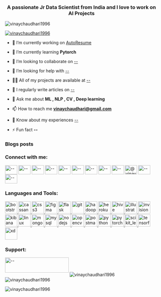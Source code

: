 <h3 align="center">A passionate Jr Data Scientist from India and I love to work on AI Projects</h3>

<p align="left"> <img src="https://komarev.com/ghpvc/?username=vinaychaudhari1996&label=Profile%20views&color=0e75b6&style=flat" alt="vinaychaudhari1996" /> </p>

<p align="left"> <a href="https://github.com/ryo-ma/github-profile-trophy"><img src="https://github-profile-trophy.vercel.app/?username=vinaychaudhari1996" alt="vinaychaudhari1996" /></a> </p>

- 🔭 I’m currently working on [AutoResume](-)

- 🌱 I’m currently learning **Pytorch**

- 👯 I’m looking to collaborate on [--](--)

- 🤝 I’m looking for help with [--](--)

- 👨‍💻 All of my projects are available at [--](--)

- 📝 I regularly write articles on [--](--)

- 💬 Ask me about **ML , NLP , CV , Deep learning**

- 📫 How to reach me **vinaychaudhari@gmail.com**

- 📄 Know about my experiences [--](--)

- ⚡ Fun fact **--**

### Blogs posts
<!-- BLOG-POST-LIST:START -->
<!-- BLOG-POST-LIST:END -->

<h3 align="left">Connect with me:</h3>
<p align="left">
<a href="https://codepen.io/--" target="blank"><img align="center" src="https://cdn.jsdelivr.net/npm/simple-icons@3.0.1/icons/codepen.svg" alt="--" height="30" width="40" /></a>
<a href="https://dev.to/--" target="blank"><img align="center" src="https://cdn.jsdelivr.net/npm/simple-icons@3.0.1/icons/dev-dot-to.svg" alt="--" height="30" width="40" /></a>
<a href="https://linkedin.com/in/--" target="blank"><img align="center" src="https://cdn.jsdelivr.net/npm/simple-icons@3.0.1/icons/linkedin.svg" alt="--" height="30" width="40" /></a>
<a href="https://stackoverflow.com/users/--" target="blank"><img align="center" src="https://cdn.jsdelivr.net/npm/simple-icons@3.0.1/icons/stackoverflow.svg" alt="--" height="30" width="40" /></a>
<a href="https://codesandbox.com/--" target="blank"><img align="center" src="https://cdn.jsdelivr.net/npm/simple-icons@3.0.1/icons/codesandbox.svg" alt="--" height="30" width="40" /></a>
<a href="https://kaggle.com/--" target="blank"><img align="center" src="https://cdn.jsdelivr.net/npm/simple-icons@3.0.1/icons/kaggle.svg" alt="--" height="30" width="40" /></a>
<a href="https://fb.com/--" target="blank"><img align="center" src="https://cdn.jsdelivr.net/npm/simple-icons@3.0.1/icons/facebook.svg" alt="--" height="30" width="40" /></a>
<a href="https://instagram.com/--" target="blank"><img align="center" src="https://cdn.jsdelivr.net/npm/simple-icons@3.0.1/icons/instagram.svg" alt="--" height="30" width="40" /></a>
<a href="https://dribbble.com/--" target="blank"><img align="center" src="https://cdn.jsdelivr.net/npm/simple-icons@3.0.1/icons/dribbble.svg" alt="--" height="30" width="40" /></a>
<a href="https://medium.com/@vinaychaudhari1996" target="blank"><img align="center" src="https://cdn.jsdelivr.net/npm/simple-icons@3.0.1/icons/medium.svg" alt="@vinaychaudhari1996" height="30" width="40" /></a>
<a href="https://www.youtube.com/c/--" target="blank"><img align="center" src="https://cdn.jsdelivr.net/npm/simple-icons@3.0.1/icons/youtube.svg" alt="--" height="30" width="40" /></a>
<a href="/--" target="blank"><img align="center" src="https://cdn.jsdelivr.net/npm/simple-icons@3.0.1/icons/rss.svg" alt="--" height="30" width="40" /></a>
</p>

<h3 align="left">Languages and Tools:</h3>
<p align="left"> <a href="https://getbootstrap.com" target="_blank"> <img src="https://devicons.github.io/devicon/devicon.git/icons/bootstrap/bootstrap-plain.svg" alt="bootstrap" width="40" height="40"/> </a> <a href="https://cassandra.apache.org/" target="_blank"> <img src="https://www.vectorlogo.zone/logos/apache_cassandra/apache_cassandra-icon.svg" alt="cassandra" width="40" height="40"/> </a> <a href="https://www.w3schools.com/css/" target="_blank"> <img src="https://devicons.github.io/devicon/devicon.git/icons/css3/css3-original-wordmark.svg" alt="css3" width="40" height="40"/> </a> <a href="https://www.figma.com/" target="_blank"> <img src="https://www.vectorlogo.zone/logos/figma/figma-icon.svg" alt="figma" width="40" height="40"/> </a> <a href="https://flask.palletsprojects.com/" target="_blank"> <img src="https://www.vectorlogo.zone/logos/pocoo_flask/pocoo_flask-icon.svg" alt="flask" width="40" height="40"/> </a> <a href="https://git-scm.com/" target="_blank"> <img src="https://www.vectorlogo.zone/logos/git-scm/git-scm-icon.svg" alt="git" width="40" height="40"/> </a> <a href="https://hadoop.apache.org/" target="_blank"> <img src="https://www.vectorlogo.zone/logos/apache_hadoop/apache_hadoop-icon.svg" alt="hadoop" width="40" height="40"/> </a> <a href="https://heroku.com" target="_blank"> <img src="https://www.vectorlogo.zone/logos/heroku/heroku-icon.svg" alt="heroku" width="40" height="40"/> </a> <a href="https://hive.apache.org/" target="_blank"> <img src="https://www.vectorlogo.zone/logos/apache_hive/apache_hive-icon.svg" alt="hive" width="40" height="40"/> </a> <a href="https://www.adobe.com/in/products/illustrator.html" target="_blank"> <img src="https://www.vectorlogo.zone/logos/adobe_illustrator/adobe_illustrator-icon.svg" alt="illustrator" width="40" height="40"/> </a> <a href="https://www.invisionapp.com/" target="_blank"> <img src="https://www.vectorlogo.zone/logos/invisionapp/invisionapp-icon.svg" alt="invision" width="40" height="40"/> </a> <a href="https://www.elastic.co/kibana" target="_blank"> <img src="https://www.vectorlogo.zone/logos/elasticco_kibana/elasticco_kibana-icon.svg" alt="kibana" width="40" height="40"/> </a> <a href="https://www.linux.org/" target="_blank"> <img src="https://devicons.github.io/devicon/devicon.git/icons/linux/linux-original.svg" alt="linux" width="40" height="40"/> </a> <a href="https://www.mongodb.com/" target="_blank"> <img src="https://devicons.github.io/devicon/devicon.git/icons/mongodb/mongodb-original-wordmark.svg" alt="mongodb" width="40" height="40"/> </a> <a href="https://www.mysql.com/" target="_blank"> <img src="https://devicons.github.io/devicon/devicon.git/icons/mysql/mysql-original-wordmark.svg" alt="mysql" width="40" height="40"/> </a> <a href="https://nodejs.org" target="_blank"> <img src="https://devicons.github.io/devicon/devicon.git/icons/nodejs/nodejs-original-wordmark.svg" alt="nodejs" width="40" height="40"/> </a> <a href="https://opencv.org/" target="_blank"> <img src="https://www.vectorlogo.zone/logos/opencv/opencv-icon.svg" alt="opencv" width="40" height="40"/> </a> <a href="https://postman.com" target="_blank"> <img src="https://www.vectorlogo.zone/logos/getpostman/getpostman-icon.svg" alt="postman" width="40" height="40"/> </a> <a href="https://www.python.org" target="_blank"> <img src="https://devicons.github.io/devicon/devicon.git/icons/python/python-original.svg" alt="python" width="40" height="40"/> </a> <a href="https://pytorch.org/" target="_blank"> <img src="https://www.vectorlogo.zone/logos/pytorch/pytorch-icon.svg" alt="pytorch" width="40" height="40"/> </a> <a href="https://scikit-learn.org/" target="_blank"> <img src="https://upload.wikimedia.org/wikipedia/commons/0/05/Scikit_learn_logo_small.svg" alt="scikit_learn" width="40" height="40"/> </a> <a href="https://www.tensorflow.org" target="_blank"> <img src="https://www.vectorlogo.zone/logos/tensorflow/tensorflow-icon.svg" alt="tensorflow" width="40" height="40"/> </a> <a href="https://www.adobe.com/products/xd.html" target="_blank"> <img src="https://cdn.worldvectorlogo.com/logos/adobe-xd.svg" alt="xd" width="40" height="40"/> </a> </p>

<h3 align="left">Support:</h3>
<p><a href="https://www.buymeacoffee.com/--"> <img align="left" src="https://cdn.buymeacoffee.com/buttons/v2/default-yellow.png" height="50" width="210" alt="--" /></a></p><br><br>

<p><img align="left" src="https://github-readme-stats.vercel.app/api/top-langs?username=vinaychaudhari1996&show_icons=true&locale=en&layout=compact" alt="vinaychaudhari1996" /></p>

<p>&nbsp;<img align="center" src="https://github-readme-stats.vercel.app/api?username=vinaychaudhari1996&show_icons=true&locale=en" alt="vinaychaudhari1996" /></p>

<p><img align="center" src="https://github-readme-streak-stats.herokuapp.com/?user=vinaychaudhari1996&" alt="vinaychaudhari1996" /></p>
